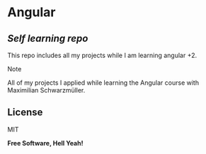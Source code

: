 # Angular
## _Self learning repo_


This repo includes all my projects while I am learning angular +2.

> [!NOTE]
> All of my projects I applied while learning the Angular course with Maximilian Schwarzmüller.

## License

MIT

**Free Software, Hell Yeah!**
